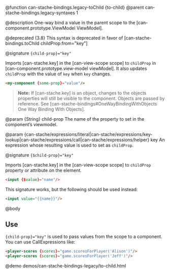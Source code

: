@function can-stache-bindings.legacy-toChild {to-child}
@parent can-stache-bindings.legacy-syntaxes 1

@description One-way bind a value in the parent scope to the [can-component.prototype.ViewModel ViewModel].

@deprecated {3.8} This syntax is deprecated in favor of [can-stache-bindings.toChild childProp:from="key"]

@signature `{child-prop}="key"`

  Imports [can-stache.key] in the [can-view-scope scope] to `childProp` in [can-component.prototype.view-model viewModel]. It also updates `childProp` with the value of `key` when `key` changes.

  ```html
  <my-component {some-prop}="value"/>
  ```

  > __Note:__ If [can-stache.key] is an object, changes to the objects properties will still be visible to the component. Objects are passed by reference. See [can-stache-bindings#OneWayBindingWithObjects One Way Binding With Objects].

  @param {String} child-prop The name of the property to set in the
  component’s viewmodel.

  @param {can-stache/expressions/literal|can-stache/expressions/key-lookup|can-stache/expressions/call|can-stache/expressions/helper} key An expression whose resulting value is used to set as `childProp`.

@signature `{$child-prop}="key"`

  Imports [can-stache.key] in the [can-view-scope scope] to `childProp` property or attribute on the element.

  ```html
  <input {$value}="name"/>
  ```

  This signature works, but the following should be used instead:

  ```html
  <input value="{{name}}"/>
  ```

@body

## Use

`{child-prop}="key"` is used to pass values from the scope to a component.  You can use CallExpressions like:

```html
<player-scores {scores}="game.scoresForPlayer('Alison')"/>
<player-scores {scores}="game.scoresForPlayer('Jeff')"/>
```

@demo demos/can-stache-bindings-legacy/to-child.html

